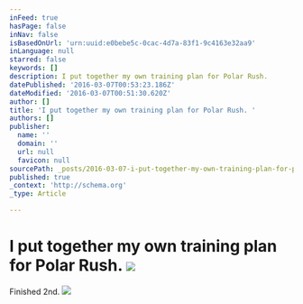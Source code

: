 ```yaml
---
inFeed: true
hasPage: false
inNav: false
isBasedOnUrl: 'urn:uuid:e0bebe5c-0cac-4d7a-83f1-9c4163e32aa9'
inLanguage: null
starred: false
keywords: []
description: I put together my own training plan for Polar Rush.
datePublished: '2016-03-07T00:53:23.186Z'
dateModified: '2016-03-07T00:51:30.620Z'
author: []
title: 'I put together my own training plan for Polar Rush. '
authors: []
publisher:
  name: ''
  domain: ''
  url: null
  favicon: null
sourcePath: _posts/2016-03-07-i-put-together-my-own-training-plan-for-polar-rush.md
published: true
_context: 'http://schema.org'
_type: Article

---
```

# I put together my own training plan for Polar Rush. ![](https://the-grid-user-content.s3-us-west-2.amazonaws.com/1a1be669-c787-4233-8a24-dfa030d7d194.png)

Finished 2nd.
![](https://the-grid-user-content.s3-us-west-2.amazonaws.com/b4259fb1-8f4b-43dd-aa41-0414f0ab7b28.jpg)